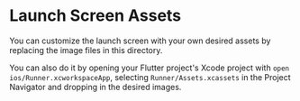 # Launch Screen Assets

You can customize the launch screen with your own desired assets by replacing the image files in this directory.

You can also do it by opening your Flutter project's Xcode project with `open ios/Runner.xcworkspaceApp`, selecting `Runner/Assets.xcassets` in the Project Navigator and dropping in the desired images.